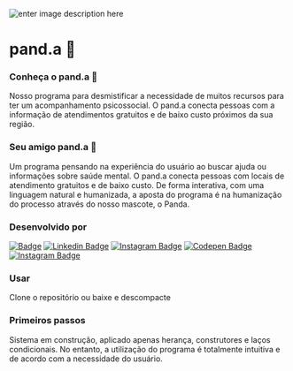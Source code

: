 
 ![enter image description here](https://lh3.googleusercontent.com/ur266-rtXl3DSwgQBjcv6Djzbq4c71zR_xi-hKiY_sWhJUgNz7nSnGYlQHuJfvqpsyzKtdqcvLl7_i55iaW1LUIfCL9QH9B683mdVna4ObUyum0NzoWVSWAeik4bwygvKB77YYUQQt8T4GP3x3NbmtWVb7rjWs5VPG5dPrSa7jR-FWyac7psE54lnFD4tzU9-QxbaPvnpSUBU-oAUjhvE-ePXQfONh2IRVFExPqIDUhauhY_smHvic7LXCB1Ac40VA_2aHTWSzm6UVhCHngbc0lIiAXbgXL1iyrqSIrqdIm0YmUHa_fM7YIAeCrQUC-fsDgKgtA9kdLJxZgeC-vOv9PbiAvOxNbPq5qZXVVDjrc0FZbjB0qpcOivY8yaMrbI56t3tPO8easaK2BMnrt-amy5y3iGPRWfQBgFj2U5Rq5Zlq-AOAamGSCukSYGIUzaoGDTnSxobYMcoRs0FOUgUzwCzlxlVVuaPEsRBhSWQw_vi3tGy1kKOAkUb_oge2U6buSjrFzi3b9uHhO0skB4yJqZe9HU8pXX61GtE8LWgMjlsAVWses-amIyiiCb4jQpdd7Ph1waqdsp6H584MR77dxCIuO2dy9oBgKX4yiV-uL3QQmZbg3riYQzfS1uYX0RARWdBxbIYgPnzb1pS_x9D82j9xb58etUqC4rFLOxD2kRE_Ges7qb5Q0YjTI1xS5bKXmt3tjbuCenRurWmyORK0Mm=w900-h210-no?authuser=0)

# pand.a 🐼

### Conheça o pand.a 🐼
Nosso programa para desmistificar a necessidade de muitos recursos para ter um acompanhamento psicossocial. O pand.a conecta pessoas com a informação de atendimentos gratuitos e de baixo custo próximos da sua região.

### Seu amigo pand.a 🐼
Um programa pensando na experiência do usuário ao buscar ajuda ou informações sobre saúde mental. O pand.a conecta pessoas com locais de atendimento gratuitos e de baixo custo. 
De forma interativa, com uma linguagem natural e humanizada, a aposta do programa é na humanização do processo através do nosso mascote, o Panda.

### Desenvolvido por
[![Badge](https://img.shields.io/badge/-Ary-green?style=flat-square&labelColor=black&logo=github&logoColor=white&link=https://github.com/arydsr)](https://github.com/arydsr) [![Linkedin Badge](https://img.shields.io/badge/-Marcos-green?style=flat-square&labelColor=black&logo=github&logoColor=white&link=https://github.com/marcospaulo46)](https://github.com/marcospaulo46) [![Instagram Badge](https://img.shields.io/badge/-Flávia-green?style=flat-square&labelColor=black&logo=github&logoColor=white&link=https://github.com/flantunes)](https://github.com/flantunes) [![Codepen Badge](https://img.shields.io/badge/-Renata-green?style=flat-square&labelColor=black&logo=github&logoColor=white&link=[https://github.com/renataintec)](https://github.com/renataintec) [![Instagram Badge](https://img.shields.io/badge/-Bruno-green?style=flat-square&labelColor=black&logo=github&logoColor=white&link=https://www.instagram.com/papodedev/)](https://github.com/bbaldaia)

### Usar
Clone o repositório ou baixe e descompacte

### Primeiros passos
Sistema em construção, aplicado apenas herança, construtores e laços condicionais. No entanto, a utilização do programa é totalmente intuitiva e de acordo com a necessidade do usuário.
